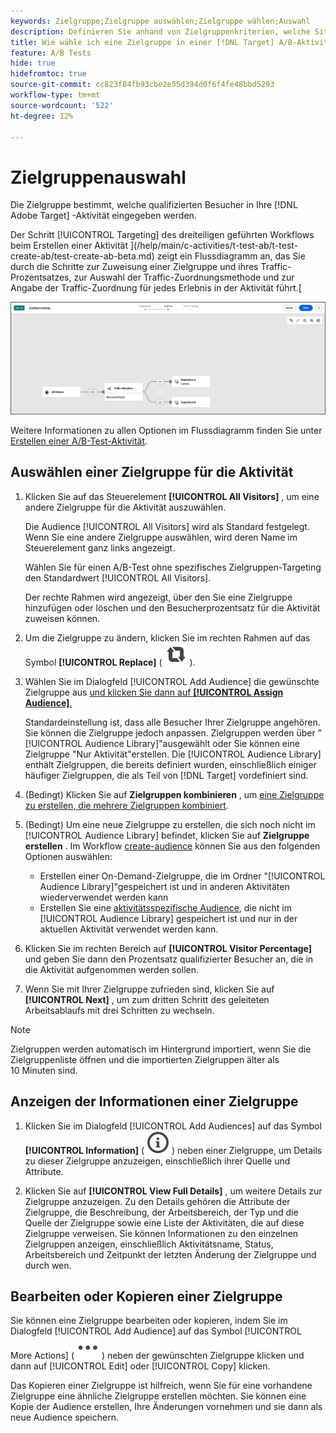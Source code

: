 ```yaml
---
keywords: Zielgruppe;Zielgruppe auswählen;Zielgruppe wählen;Auswahl
description: Definieren Sie anhand von Zielgruppenkriterien, welche Site-Besucher Ihrer Adobe [!DNL Target] Aktivität beitreten.
title: Wie wähle ich eine Zielgruppe in einer [!DNL Target] A/B-Aktivität aus?
feature: A/B Tests
hide: true
hidefromtoc: true
source-git-commit: cc823f84fb93cbe2e55d394d0f6f4fe48bbd5293
workflow-type: tm+mt
source-wordcount: '522'
ht-degree: 12%

---
```


# Zielgruppenauswahl

Die Zielgruppe bestimmt, welche qualifizierten Besucher in Ihre [!DNL Adobe Target] -Aktivität eingegeben werden.

Der Schritt [!UICONTROL Targeting] des dreiteiligen geführten Workflows beim Erstellen einer Aktivität ](/help/main/c-activities/t-test-ab/t-test-create-ab/test-create-ab-beta.md) zeigt ein Flussdiagramm an, das Sie durch die Schritte zur Zuweisung einer Zielgruppe und ihres Traffic-Prozentsatzes, zur Auswahl der Traffic-Zuordnungsmethode und zur Angabe der Traffic-Zuordnung für jedes Erlebnis in der Aktivität führt.[

![Targeting-Schritt im A/B-Test](/help/main/c-activities/t-test-ab/t-test-create-ab/assets/ab_flow-new-ui.png)

Weitere Informationen zu allen Optionen im Flussdiagramm finden Sie unter [Erstellen einer A/B-Test-Aktivität](/help/main/c-activities/t-test-ab/t-test-create-ab/test-create-ab-beta.md).

## Auswählen einer Zielgruppe für die Aktivität

1. Klicken Sie auf das Steuerelement **[!UICONTROL All Visitors]** , um eine andere Zielgruppe für die Aktivität auszuwählen.

   Die Audience [!UICONTROL All Visitors] wird als Standard festgelegt. Wenn Sie eine andere Zielgruppe auswählen, wird deren Name im Steuerelement ganz links angezeigt.

   Wählen Sie für einen A/B-Test ohne spezifisches Zielgruppen-Targeting den Standardwert [!UICONTROL All Visitors].

   Der rechte Rahmen wird angezeigt, über den Sie eine Zielgruppe hinzufügen oder löschen und den Besucherprozentsatz für die Aktivität zuweisen können.

1. Um die Zielgruppe zu ändern, klicken Sie im rechten Rahmen auf das Symbol **[!UICONTROL Replace]** ( ![Ersetzen-Symbol](/help/main/assets/icons/Retweet.svg) ).

1. Wählen Sie im Dialogfeld [!UICONTROL Add Audience] die gewünschte Zielgruppe aus [ und klicken Sie dann auf **[!UICONTROL Assign Audience]**.](/help/main/c-activities/t-test-ab/t-test-create-ab/ab-audience.md)

   Standardeinstellung ist, dass alle Besucher Ihrer Zielgruppe angehören. Sie können die Zielgruppe jedoch anpassen. Zielgruppen werden über &quot;[!UICONTROL Audience Library]&quot;ausgewählt oder Sie können eine Zielgruppe &quot;Nur Aktivität&quot;erstellen. Die [!UICONTROL Audience Library] enthält Zielgruppen, die bereits definiert wurden, einschließlich einiger häufiger Zielgruppen, die als Teil von [!DNL Target] vordefiniert sind.

1. (Bedingt) Klicken Sie auf **Zielgruppen kombinieren** , um [eine Zielgruppe zu erstellen, die mehrere Zielgruppen kombiniert](/help/main/c-target/combining-multiple-audiences.md).

1. (Bedingt) Um eine neue Zielgruppe zu erstellen, die sich noch nicht im [!UICONTROL Audience Library] befindet, klicken Sie auf **Zielgruppe erstellen** . Im Workflow [create-audience](/help/main/c-target/c-audiences/audiences.md) können Sie aus den folgenden Optionen auswählen:

   * Erstellen einer On-Demand-Zielgruppe, die im Ordner &quot;[!UICONTROL Audience Library]&quot;gespeichert ist und in anderen Aktivitäten wiederverwendet werden kann
   * Erstellen Sie eine [aktivitätsspezifische Audience](/help/main/c-target/creating-activity-only-audience.md), die nicht im [!UICONTROL Audience Library] gespeichert ist und nur in der aktuellen Aktivität verwendet werden kann.

1. Klicken Sie im rechten Bereich auf **[!UICONTROL Visitor Percentage]** und geben Sie dann den Prozentsatz qualifizierter Besucher an, die in die Aktivität aufgenommen werden sollen.

1. Wenn Sie mit Ihrer Zielgruppe zufrieden sind, klicken Sie auf **[!UICONTROL Next]** , um zum dritten Schritt des geleiteten Arbeitsablaufs mit drei Schritten zu wechseln.

>[!NOTE]
>
>Zielgruppen werden automatisch im Hintergrund importiert, wenn Sie die Zielgruppenliste öffnen und die importierten Zielgruppen älter als 10 Minuten sind.

## Anzeigen der Informationen einer Zielgruppe

1. Klicken Sie im Dialogfeld [!UICONTROL Add Audiences] auf das Symbol **[!UICONTROL Information]** ( ![Infosymbol](/help/main/assets/icons/InfoOutline.svg) ) neben einer Zielgruppe, um Details zu dieser Zielgruppe anzuzeigen, einschließlich ihrer Quelle und Attribute.

1. Klicken Sie auf **[!UICONTROL View Full Details]** , um weitere Details zur Zielgruppe anzuzeigen. Zu den Details gehören die Attribute der Zielgruppe, die Beschreibung, der Arbeitsbereich, der Typ und die Quelle der Zielgruppe sowie eine Liste der Aktivitäten, die auf diese Zielgruppe verweisen. Sie können Informationen zu den einzelnen Zielgruppen anzeigen, einschließlich Aktivitätsname, Status, Arbeitsbereich und Zeitpunkt der letzten Änderung der Zielgruppe und durch wen.

## Bearbeiten oder Kopieren einer Zielgruppe

Sie können eine Zielgruppe bearbeiten oder kopieren, indem Sie im Dialogfeld [!UICONTROL Add Audience] auf das Symbol [!UICONTROL More Actions] ( ![Symbol für weitere Aktionen](/help/main/assets/icons/More.svg) ) neben der gewünschten Zielgruppe klicken und dann auf [!UICONTROL Edit] oder [!UICONTROL Copy] klicken.

Das Kopieren einer Zielgruppe ist hilfreich, wenn Sie für eine vorhandene Zielgruppe eine ähnliche Zielgruppe erstellen möchten. Sie können eine Kopie der Audience erstellen, Ihre Änderungen vornehmen und sie dann als neue Audience speichern.

